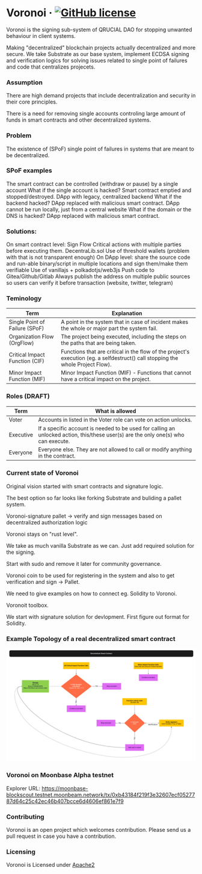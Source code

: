 # Voronoi &middot; [![GitHub license](https://img.shields.io/badge/license-GPL3%2FApache2-blue)](https://github.com/Qrucial/voronoi/blob/main/LICENSE)
Voronoi is the signing sub-system of QRUCIAL DAO for stopping unwanted behaviour in client systems.

Making "decentralized" blockchain projects actually decentralized and more secure.
We take Substrate as our base system, implement ECDSA signing and verification logics for solving issues related to single point of failures and code that centralizes projecets.

### Assumption
There are high demand projects that include decentralization and security in their core principles.

There is a need for removing single accounts controling large amount of funds in smart contracts and other decentralized systems.

### Problem
The existence of (SPoF) single point of failures in systems that are meant to be decentralized.

### SPoF examples
The smart contract can be controlled (withdraw or pause) by a single account
What if the single account is hacked? Smart contract emptied and stopped/destroyed.
DApp with legacy, centralized backend
What if the backend hacked? DApp replaced with malicious smart contract.
DApp cannot be run locally, just from a central website
What if the domain or the DNS is hacked? DApp replaced with malicious smart contract.

### Solutions:
On smart contract level: Sign Flow Critical actions with multiple parties before executing them.
DecentraLib.sol
Use of threshold wallets (problem with that is not transparent enough)
On DApp level: share the source code and run-able binary/script in multiple locations and sign them/make them verifiable
Use of vanillajs + polkadotjs/web3js
Push code to Gitea/Github/Gitlab
Always publish the address on multiple public sources so users can verify it before transaction (website, twitter, telegram)

### Teminology

| Term | Explanation |
| ------ | ------ |
| Single Point of Failure (SPoF)  |A point in the system that in case of incident makes the whole or major part the system fail. |
| Organization Flow (OrgFlow) | The project being executed, including the steps on the paths that are being taken. |
| Critical Impact Function (CIF) | Functions that are critical in the flow of the project's execution (eg. a selfdestruct() call stopping the whole Project Flow). |
| Minor Impact Function (MIF) | Minor Impact Function (MIF) - Functions that cannot have a critical impact on the project. |

### Roles (DRAFT)
| Term | What is allowed |
| ------ | ------ |
| Voter | Accounts in listed in the Voter role can vote on action unlocks. |
| Executive | If a specific account is needed to be used for calling an unlocked action, this/these user(s) are the only one(s) who can execute.|
| Everyone | Everyone else. They are not allowed to call or modify anything in the contract. |

### Current state of Voronoi
Original vision started with smart contracts and signature logic.

The best option so far looks like forking Substrate and buliding a pallet system.

Voronoi-signature pallet -> verify and sign messages based on decentralized authorization logic

Voronoi stays on "rust level".

We take as much vanilla Substrate as we can. Just add required solution for the signing.

Start with sudo and remove it later for community governance.

Voronoi coin to be used for registering in the system and also to get verification and sign -> Pallet.

We need to give examples on how to connect eg. Solidity to Voronoi.

Voronoit toolbox.

We start with signature solution for devlopment. First figure out format for Solidity.


### Example Topology of a real decentralized smart contract
![Decentralized Organization](/images/DecentraLibExample.jpg)


### Voronoi on Moonbase Alpha testnet
Explorer URL: https://moonbase-blockscout.testnet.moonbeam.network/tx/0xb43184f219f3e32607ecf0527787d64c25c42ec46b407bcce6d4606ef861e7f9


### Contributing
Voronoi is an open project which welcomes contribution. Please send us a pull request in case you have a contribution.

### Licensing
Voronoi is Licensed under [Apache2](https://github.com/Qrucial/voronoi/blob/main/LICENSE)
